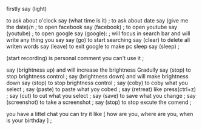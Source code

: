 firstly say (light)

to ask about o'clock say (what time is it) ; 
to ask about date say (give me the date)/n ; 
to open facebook say (facebook) ; 
to open youtube say (youtube) ; 
to open google say (google): ; 
  will focus in search bar and will write any thing you say 
  say (go) to start searching 
  say (clear) to delete all writen words
  say (leave) to exit google
to make pc sleep say (sleep) ; 


(start recording) is personal comment you can't use it ; 

say (brightness up) and will increase the brightness Gradully say (stop) to stop brightness control ; 
say (brightness down) and will make brightness down say (stop) to stop brightness control  ; 
say (coby) to coby what you select ; 
say (paste) to paste what yoy cobed ; 
say (retreat) like press(ctrl+z) ; 
say (cut) to cut what you select ; 
say (save) to save what you change  ; 
say (screenshot) to take a screenshot  ; 
say (stop) to stop excute the comend ; 

you have a littel chat you can try it like [ how are you, where are you, when is your birthday ] ; 
